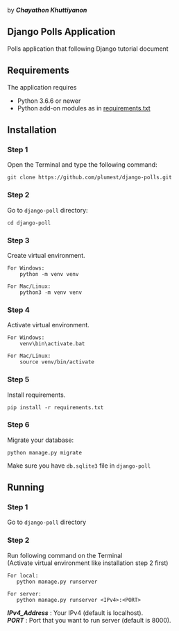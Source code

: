 by ***Chayathon Khuttiyanon***   
   
## Django Polls Application  
 Polls application that following Django tutorial document  
  
 ## Requirements  
  
 The application requires  
 * Python 3.6.6 or newer  
 * Python add-on modules as in [requirements.txt](requirements.txt)    
  
  
 ## Installation

### Step 1
Open the Terminal and type the following command:    
```
git clone https://github.com/plumest/django-polls.git
```   
    
### Step 2     
Go to `django-poll` directory:    
```
cd django-poll
```

### Step 3
Create virtual environment.    
```
For Windows:
    python -m venv venv

For Mac/Linux:
    python3 -m venv venv
```
### Step 4
Activate virtual environment.
```
For Windows:
    venv\bin\activate.bat

For Mac/Linux:
    source venv/bin/activate
```
### Step 5
Install requirements.    
```
pip install -r requirements.txt
```
  
### Step 6
Migrate your database:  
```
python manage.py migrate
```
Make sure you have `db.sqlite3` file in `django-poll`  
  
 ## Running  
  
### Step 1    
Go to `django-poll` directory    

### Step 2   
Run following command on the Terminal   
(Activate virtual environment like installation step 2 first)    
 ```
For local:
    python manage.py runserver

For server:
    python manage.py runserver <IPv4>:<PORT>
 ```
***IPv4_Address*** : Your IPv4 (default is localhost).  
***PORT*** : Port that you want to run server (default is 8000).  
